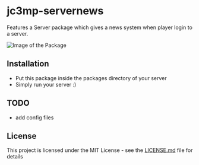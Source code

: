# jc3mp-servernews
Features a Server package which gives a news system when player login to a server.

![Image of the Package](https://derbl4ck.github.io/jc3mp-servernews.jpg)

## Installation

  - Put this package inside the packages directory of your server
  - Simply run your server :)

## TODO

  - add config files


## License

This project is licensed under the MIT License - see the [LICENSE.md](LICENSE.md) file for details